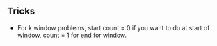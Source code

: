 ## Tricks

- For k window problems, start count = 0 if you want to do at start of window, count = 1 for end for window.
